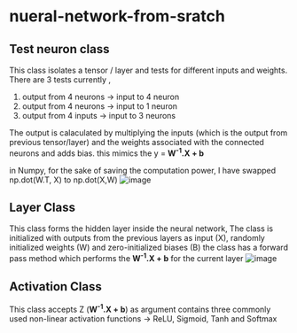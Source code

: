 # nueral-network-from-sratch

## Test neuron class 

This class isolates a tensor / layer and tests for different inputs and weights. 
There are 3 tests currently ,
1. output from 4 neurons -> input to 4 neuron
2. output from 4 neurons -> input to 1 neuron
3. output from 4 inputs -> input to 3 neurons

The output is calaculated by multiplying the inputs (which is the output from previous tensor/layer) and the weights associated with the connected neurons and adds bias.
this mimics the y = <b>W<sup>-1</sup>.X + b </b>

in Numpy, for the sake of saving the computation power, I have swapped np.dot(W.T, X) to np.dot(X,W)
![image](https://github.com/user-attachments/assets/3d867a55-c506-4120-b5c9-0b5ae997feee)


## Layer Class 

This class forms the hidden layer inside the neural network, 
The class is initialized with outputs from the previous layers as input (X), randomly initialized weights (W) and zero-initialized biases (B)
the class has a forward pass method which performs the <b>W<sup>-1</sup>.X + b</b> for the current layer 
![image](https://github.com/user-attachments/assets/dba93ede-ab90-4348-89cb-72faea3b92ff)


## Activation Class

This class accepts Z (<b>W<sup>-1</sup>.X + b</b>) as argument contains three commonly used non-linear activation functions -> ReLU, Sigmoid, Tanh and Softmax 